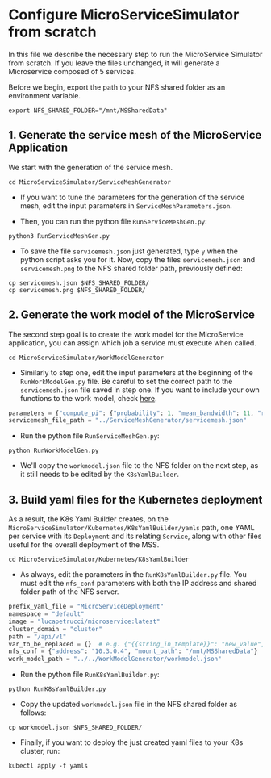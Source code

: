 # Configure MicroServiceSimulator from scratch

In this file we describe the necessary step to run the MicroService Simulator from scratch.
If you leave the files unchanged, it will generate a Microservice composed of 5 services.

Before we begin, export the path to your NFS shared folder as an environment variable.
```shell
export NFS_SHARED_FOLDER="/mnt/MSSharedData" 
```

## 1. Generate the service mesh of the MicroService Application
We start with the generation of the service mesh.

```shell
cd MicroServiceSimulator/ServiceMeshGenerator
```
* If you want to tune the parameters for the generation of the service mesh, edit the input parameters in `ServiceMeshParameters.json`.

* Then, you can run the python file `RunServiceMeshGen.py`:
```shell
python3 RunServiceMeshGen.py
```
* To save the file `servicemesh.json` just generated, type `y` when the python script asks you for it. Now, copy the files `servicemesh.json` and `servicemesh.png` to the NFS shared folder path, previously defined:
```shell
cp servicemesh.json $NFS_SHARED_FOLDER/
cp servicemesh.png $NFS_SHARED_FOLDER/
```

## 2. Generate the work model of the MicroService
The second step goal is to create the work model for the MicroService application, 
you can assign which job a service must execute when called.

```shell
cd MicroServiceSimulator/WorkModelGenerator
```
* Similarly to step one, edit the input parameters at the beginning of the `RunWorkModelGen.py` file.
Be careful to set the correct path to the `servicemesh.json` file saved in step one. If you want to include your own functions to the work model, check [here](CustomJobs.md).

```python
parameters = {"compute_pi": {"probability": 1, "mean_bandwidth": 11, "range_complexity": [1, 250]}}
servicemesh_file_path = "../ServiceMeshGenerator/servicemesh.json"
```


* Run the python file `RunServiceMeshGen.py`:
```shell
python RunWorkModelGen.py
```

* We'll copy the `workmodel.json` file to the NFS folder on the next step, as it still needs to be edited by the `K8sYamlBuilder`.

## 3. Build yaml files for the Kubernetes deployment

As a result, the K8s Yaml Builder creates, on the `MicroServiceSimulator/Kubernetes/K8sYamlBuilder/yamls` path, one YAML per service with its `Deployment` and its relating `Service`, along with other files useful for the overall deployment of the MSS.

```shell
cd MicroServiceSimulator/Kubernetes/K8sYamlBuilder
```

* As always, edit the parameters in the `RunK8sYamlBuilder.py` file. You must edit the `nfs_conf` parameters with both the IP address and shared folder path of the NFS server.
  
```python
prefix_yaml_file = "MicroServiceDeployment"
namespace = "default"
image = "lucapetrucci/microservice:latest"
cluster_domain = "cluster"
path = "/api/v1"
var_to_be_replaced = {}  # e.g. {"{{string_in_template}}": "new_value", ...}
nfs_conf = {"address": "10.3.0.4", "mount_path": "/mnt/MSSharedData"}
work_model_path = "../../WorkModelGenerator/workmodel.json"
```

* Run the python file `RunK8sYamlBuilder.py`:
```shell
python RunK8sYamlBuilder.py
```
* Copy the updated `workmodel.json` file in the NFS shared folder as follows:
```shell
cp workmodel.json $NFS_SHARED_FOLDER/
```

* Finally, if you want to deploy the just created yaml files to your K8s cluster, run:
```shell
kubectl apply -f yamls
```
